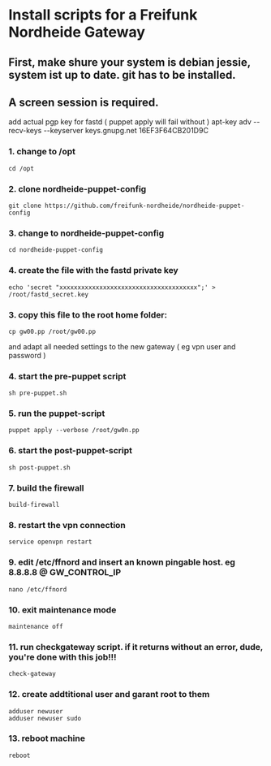 # Install scripts for a Freifunk Nordheide Gateway

## First, make shure your system is debian jessie, system ist up to date. git has to be installed.
## A screen session is required. 
add actual pgp key for fastd ( puppet apply will fail without )
apt-key adv --recv-keys --keyserver keys.gnupg.net 16EF3F64CB201D9C

### 1. change to /opt
    cd /opt

### 2. clone nordheide-puppet-config
    git clone https://github.com/freifunk-nordheide/nordheide-puppet-config
    
### 3. change to nordheide-puppet-config
    cd nordheide-puppet-config

### 4. create the file with the fastd private key
    echo 'secret "xxxxxxxxxxxxxxxxxxxxxxxxxxxxxxxxxxxxxx";' > /root/fastd_secret.key

### 3. copy this file to the root home folder:
    cp gw00.pp /root/gw00.pp
    
and adapt all needed settings to the new gateway ( eg vpn user and password ) 

### 4. start the pre-puppet script
    sh pre-puppet.sh
    
### 5. run the puppet-script
    puppet apply --verbose /root/gw0n.pp
    
### 6. start the post-puppet-script
    sh post-puppet.sh
    
### 7. build the firewall
    build-firewall
    
### 8. restart the vpn connection
    service openvpn restart
    
### 9. edit /etc/ffnord and insert an known pingable host. eg 8.8.8.8 @ GW_CONTROL_IP
    nano /etc/ffnord
    
### 10. exit maintenance mode
    maintenance off
    
### 11. run checkgateway script. if it returns without an error, dude, you're done with this job!!!
    check-gateway

### 12. create addtitional user and garant root to them

    adduser newuser
    adduser newuser sudo
    
### 13. reboot machine
    reboot
